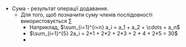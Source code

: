 - Сума - результат операції додавання.
	- Для того, щоб позначити суму членів послідовності використовується $\sum$
		- Наприклад, $\sum_{i=1}^{i=n} a_i = a_1 + a_2 + \cdots + a_n$
		- $\sum_{i=1}^{5} 2a_i = 2*1 + 2*2 + 2*3 + 2 * 4 + 2*5 = 30$
		- 
